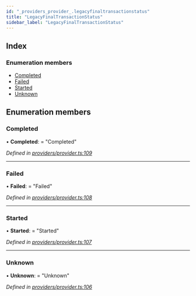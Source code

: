 ```yaml
---
id: "_providers_provider_.legacyfinaltransactionstatus"
title: "LegacyFinalTransactionStatus"
sidebar_label: "LegacyFinalTransactionStatus"
---
```


## Index

### Enumeration members

* [Completed](_providers_provider_.legacyfinaltransactionstatus.md#completed)
* [Failed](_providers_provider_.legacyfinaltransactionstatus.md#failed)
* [Started](_providers_provider_.legacyfinaltransactionstatus.md#started)
* [Unknown](_providers_provider_.legacyfinaltransactionstatus.md#unknown)

## Enumeration members

###  Completed

• **Completed**: = "Completed"

*Defined in [providers/provider.ts:109](https://github.com/nearprotocol/nearlib/blob/08f7443/src.ts/providers/provider.ts#L109)*

___

###  Failed

• **Failed**: = "Failed"

*Defined in [providers/provider.ts:108](https://github.com/nearprotocol/nearlib/blob/08f7443/src.ts/providers/provider.ts#L108)*

___

###  Started

• **Started**: = "Started"

*Defined in [providers/provider.ts:107](https://github.com/nearprotocol/nearlib/blob/08f7443/src.ts/providers/provider.ts#L107)*

___

###  Unknown

• **Unknown**: = "Unknown"

*Defined in [providers/provider.ts:106](https://github.com/nearprotocol/nearlib/blob/08f7443/src.ts/providers/provider.ts#L106)*
